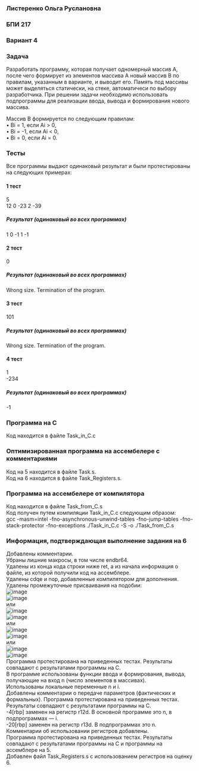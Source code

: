 ### Листеренко Ольга Руслановна ###
### БПИ 217 ###
  
### Вариант 4 ###
### Задача ###
Разработать программу, которая получает одномерный массив A, после
чего формирует из элементов массива A новый массив B по правилам,
указанным в варианте, и выводит его. Память под массивы может
выделяться статически, на стеке, автоматичеси по выбору разработчика.
При решении задачи необходимо использовать подпрограммы для
реализации ввода, вывода и формирования нового массива.

Массив B формируется по следующим правилам:  
• Bi = 1, если Ai > 0,  
• Bi = -1, если Ai < 0,  
• Bi = 0, если Ai = 0.  
    
### Тесты ###
Все программы выдают одинаковый результат и были протестированы на следующих примерах:  
#### 1 тест ####
5  
12 0 -23 2 -39
##### Результат (одинаковый во всех программах) #####
1 0 -1 1 -1

#### 2 тест ####
0
##### Результат (одинаковый во всех программах) #####
Wrong size. Termination of the program.

#### 3 тест ####
101
##### Результат (одинаковый во всех программах) #####
Wrong size. Termination of the program.

#### 4 тест ####
1  
-234
##### Результат (одинаковый во всех программах) #####
-1
    
### Программа на C ###
Код находится в файле Task_in_C.c  
  
### Оптимизированная программа на ассембелере с комментариями ### 
Код на 5 находится в файле Task.s.  
Код на 6 находится в файле Task_Registers.s.
   
### Программа на ассембелере от компилятора ### 
Код находится в файле Task_from_C.s  
Код получен путем компиляции Task_in_C.c следующим образом:  
gcc -masm=intel -fno-asynchronous-unwind-tables -fno-jump-tables -fno-stack-protector -fno-exceptions ./Task_in_C.c -S -o ./Task_from_C.s
  
### Информация, подтверждающая выполнение задания на 6 ###
Добавлены комментарии.  
Убраны лишние макросы, в том числе endbr64.  
Удалены из конца кода строки ниже ret, а из начала информация о файле, из которой получили код на ассемблере.  
Удалены cdqe и nop, добавленные компилятором для дополнения.  
Удалены промежуточные присваивания на подобии:  
![image](https://user-images.githubusercontent.com/57359954/197390680-2a9bc23f-8160-4e97-86c3-f18e7f4f696c.png)  
![image](https://user-images.githubusercontent.com/57359954/197390738-4731a6fe-cf13-4fa4-bdaa-0e60581064c0.png)  
или  
![image](https://user-images.githubusercontent.com/57359954/197390878-68401c1b-b171-4f44-bb72-2c6065dc2879.png)  
![image](https://user-images.githubusercontent.com/57359954/197390890-c4979356-e38a-4be1-9d65-31a02da558ea.png)  
или  
![image](https://user-images.githubusercontent.com/57359954/197392341-8a98ae7e-cf5a-4d11-996e-3a14232fc9b9.png)  
![image](https://user-images.githubusercontent.com/57359954/197392379-d0c5f914-ddda-4884-be65-1c6c9516daa5.png)  
или  
![image](https://user-images.githubusercontent.com/57359954/197392993-d0762a1d-d08f-4a22-a949-636163c5fa28.png)  
![image](https://user-images.githubusercontent.com/57359954/197393026-de5f10d2-8420-4564-b23a-ac005826fd20.png)  
Программа протестирована на приведенных тестах. Результаты совпадают с результатами программы на C.  
В программе использованы функции ввода и формирования, вывода, получающие на вход n (число элементов в массивах).  
Использованы локальные переменные n и i.  
Добавлены комментарии о передаче параметров (фактических и формальных).
Программа протестирована на приведенных тестах. Результаты совпадают с результатами программы на C.  
-4[rbp] заменен на регистр r12d. В основной программе это n, в подпрограммах — i.  
-20[rbp] заменен на регистр r13d. В подпрограммах это n.  
Комментарии об использовании регистров добавлены.  
Программа протестирована на приведенных тестах. Результаты совпадают с результатами программы на C и программы на ассемблере на 5.  
Добавлен файл Task_Registers.s с использованием регистров на оценку 6.

